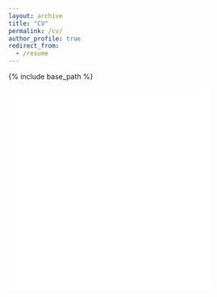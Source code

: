 ```yaml
---
layout: archive
title: "CV"
permalink: /cv/
author_profile: true
redirect_from:
  - /resume
---
```


{% include base_path %}

<html lang="en" >
<head>
  <meta http-equiv="content-type" content="text/html; charset=utf-8">
  <title>kekayan's Resume</title>
</head>
  <body>
    <iframe src="{{ site.baseurl }}/files/Curriculum_Vitae.pdf" style="width:400; height:400;" frameborder="0"></iframe>
  </body>
</html>


